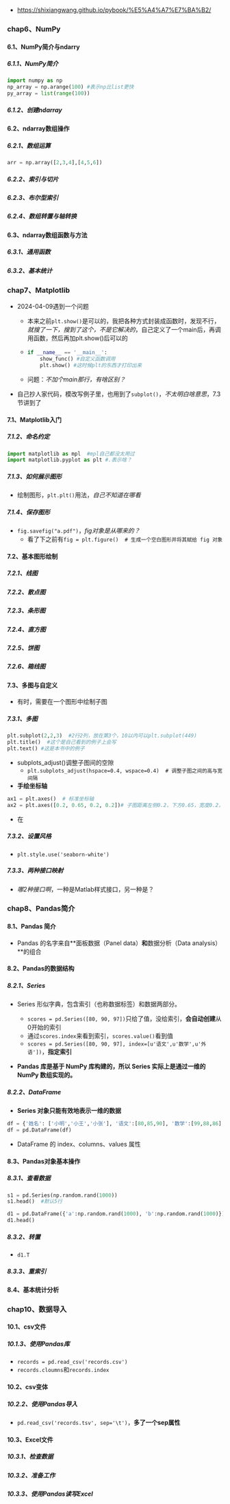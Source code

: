 + https://shixiangwang.github.io/pybook/%E5%A4%A7%E7%BA%B2/

### chap6、NumPy

#### 6.1、NumPy简介与ndarry

##### 6.1.1、NumPy简介

```python
import numpy as np
np_array = np.arange(100) #表示np比list更快
py_array = list(range(100))
```

##### 6.1.2、创建ndarray

#### 6.2、ndarray数组操作

##### 6.2.1、数组运算

```python
arr = np.array([2,3,4],[4,5,6])
```



##### 6.2.2、索引与切片

##### 6.2.3、布尔型索引

##### 6.2.4、数组转置与轴转换

#### 6.3、ndarray数组函数与方法

##### 6.3.1、通用函数

##### 6.3.2、基本统计

### chap7、Matplotlib

+ 2024-04-09遇到一个问题

  + 本来之前`plt.show()`是可以的，我把各种方式封装成函数时，发现不行，*就搜了一下，搜到了这个，不是它解决的*，自己定义了一个main后，再调用函数，然后再加plt.show()后可以的

  + ```python
    if __name__ == '__main__':
        show_func() #自定义函数调用
        plt.show() #这时候plt的东西才打印出来
    ```

  + 问题：*不加个main那行，有啥区别？*

+ 自己抄人家代码，模改写例子里，也用到了`subplot()`，*不太明白啥意思*，7.3节讲到了

#### 7.1、Matplotlib入门

##### 7.1.2、命名约定

```python
import matplotlib as mpl  #mpl自己都没太用过
import matplotlib.pyplot as plt #.表示啥？
```

##### 7.1.3、如何展示图形

+ 绘制图形，`plt.plt()`用法，*自己不知道在哪看*

##### 7.1.4、保存图形

+ `fig.savefig("a.pdf")`，*fig对象是从哪来的？*
  + 看了下之前有`fig = plt.figure()  # 生成一个空白图形并将其赋给 fig 对象`

#### 7.2、基本图形绘制

##### 7.2.1、线图

##### 7.2.2、散点图

##### 7.2.3、条形图

##### 7.2.4、直方图

##### 7.2.5、饼图

##### 7.2.6、箱线图

#### 7.3、多图与自定义

+ 有时，需要在一个图形中绘制子图

##### 7.3.1、多图

```python
plt.subplot(2,2,3)  #2行2列，放在第3个，10以内可以plt.subplot(449)
plt.title()  #这个是自己看到的例子上会写
plt.text() #这是本书中的例子
```

+ subplots_adjust()调整子图间的空隙
  + `plt.subplots_adjust(hspace=0.4, wspace=0.4)  # 调整子图之间的高与宽   间隔`
+ **手绘坐标轴**

```python
ax1 = plt.axes()  # 标准坐标轴
ax2 = plt.axes([0.2, 0.65, 0.2, 0.2])# 子图距离左侧0.2，下方0.65，宽度0.2，高度0.2
```



+ 在

##### 7.3.2、设置风格

+ `plt.style.use('seaborn-white')`

##### 7.3.3、两种接口映射

+ *哪2种接口啊*，一种是Matlab样式接口，另一种是？

### chap8、Pandas简介

#### 8.1、Pandas 简介

+ Pandas 的名字来自**面板数据（Panel data）**和**数据分析（Data analysis）**的组合

#### 8.2、Pandas的数据结构

##### 8.2.1、Series

+ Series 形似字典，包含索引（也称数据标签）和数据两部分。
  + `scores = pd.Series([80, 90, 97])`只给了值，没给索引，**会自动创建**从0开始的索引
  + 通过`scores.index`来看到索引，`scores.value()`看到值
  + `scores = pd.Series([80, 90, 97], index=[u'语文',u'数学',u'外语'])`，**指定索引**

+ **Pandas 库是基于 NumPy 库构建的，所以 Series 实际上是通过一维的 NumPy 数组实现的。**

##### 8.2.2、DataFrame

+ **Series 对象只能有效地表示一维的数据**

```python
df = {'姓名': ['小明','小王','小张'], '语文':[80,85,90], '数学':[99,88,86] }
df = pd.DataFrame(df)
```

+ DataFrame 的 index、columns、values 属性

#### 8.3、Pandas对象基本操作

##### 8.3.1、查看数据

```python
s1 = pd.Series(np.random.rand(1000))
s1.head()  #默认5行

d1 = pd.DataFrame({'a':np.random.rand(1000), 'b':np.random.rand(1000)})
d1.head()
```



##### 8.3.2、转置

+ `d1.T`

##### 8.3.3、重索引

#### 8.4、基本统计分析

### chap10、数据导入

#### 10.1、csv文件

##### 10.1.3、使用Pandas库

+ `records = pd.read_csv('records.csv')`
+ `records.cloumns`和`records.index`

#### 10.2、csv变体

##### 10.2.2、使用Pandas导入

+ `pd.read_csv('records.tsv', sep='\t')`，**多了一个sep属性**

#### 10.3、Excel文件

##### 10.3.1、检查数据

##### 10.3.2、准备工作

##### 10.3.3、使用Pandas读写Excel